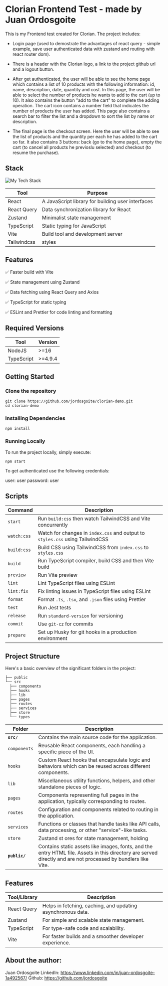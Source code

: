 # Clorian Frontend Test - made by Juan Ordosgoite

This is my Frontend test created for Clorian. The project includes:

- Login page (used to demostrate the advantages of react query - simple example, save user authenticated data with zustand and routing with react router dom). 

- There is a header with the Clorian logo, a link to the project github url and a logout button.

- After get authenticated, the user will be able to see the home page which contains a list of 10 products with the following information: id, name, description, date, quantity and cost. In this page, the user will be able to select the number of products he wants to add to the cart (up to 10). It also contains the button "add to the cart" to complete the adding operation. The cart icon contains a number field that indicates the number of products the user has added. This page also contains a search bar to filter the list and a dropdown to sort the list by name or description.

- The final page is the checkout screen. Here the user will be able to see the list of products and the quantity per each he has added to the cart so far. It also contains 3 buttons: back (go to the home page), empty the cart (to cancel all products he previoslu selected) and checkout (to resume the purchase).

## Stack

![My Tech Stack](https://github-readme-tech-stack.vercel.app/api/cards?align=center&titleAlign=center&lineCount=4&theme=github_dark&hideTitle=true&line1=react,react,61DAFB;react-query,react-query,FF4500;&line3=typescript,typescript,3178C6;vite,vite,646CFF;&line2=zustand,zustand,64D5CA;axios,axios,4183C4;&line4=eslint,eslint,4B32C3;prettier,prettier,F7B93E;)

| Tool         | Purpose                                           |
| ------------ | ------------------------------------------------- |
| React        | A JavaScript library for building user interfaces |
| React Query  | Data synchronization library for React            |
| Zustand      | Minimalist state management                       |
| TypeScript   | Static typing for JavaScript                      |
| Vite         | Build tool and development server                 |
| Tailwindcss  | styles

## Features

:white_check_mark: Faster build with Vite

:white_check_mark: State management using Zustand

:white_check_mark: Data fetching using React Query and Axios

:white_check_mark: TypeScript for static typing

:white_check_mark: ESLint and Prettier for code linting and formatting


## Required Versions

| Tool        | Version    |
| ----------- | ---------- |
| NodeJS      | >=16       |
| TypeScript  | >=4.9.4    |

## Getting Started

### Clone the repository

```
git clone https://github.com/jordosgoite/clorian-demo.git
cd clorian-demo
```

### Installing Dependencies

```
npm install
```

### Running Locally

To run the project locally, simply execute:

```
npm start
```
To get authenticated use the following credentials:

user: user
password: user

## Scripts

| Command       | Description                                                                  |
| ------------- | -----------------------------------------------------------------------------|
| `start`       | Run `build:css` then watch TailwindCSS and Vite concurrently                 |
| `watch:css`   | Watch for changes in `index.css` and output to `styles.css` using TailwindCSS|
| `build:css`   | Build CSS using TailwindCSS from `index.css` to `styles.css`                 |
| `build`       | Run TypeScript compiler, build CSS and then Vite build                       |
| `preview`     | Run Vite preview                                                             |
| `lint`        | Lint TypeScript files using ESLint                                           |
| `lint:fix`    | Fix linting issues in TypeScript files using ESLint                          |
| `format`      | Format `.ts`, `.tsx`, and `.json` files using Prettier                       |
| `test`        | Run Jest tests                                                               |
| `release`     | Run `standard-version` for versioning                                        |
| `commit`      | Use `git-cz` for commits                                                     |
| `prepare`     | Set up Husky for git hooks in a production environment                       |


## Project Structure

Here's a basic overview of the significant folders in the project:

```
├── public
└── src
  ├── components
  ├── hooks
  ├── lib
  ├── pages
  ├── routes
  ├── services
  ├── store
  └── types
```


| Folder      | Description                                                                                          |
|-------------|------------------------------------------------------------------------------------------------------|
| **`src/`**   | Contains the main source code for the application.                                                   |
| `components`| Reusable React components, each handling a specific piece of the UI.                                  |
| `hooks`     | Custom React hooks that encapsulate logic and behaviors which can be reused across different components.  |
| `lib`       | Miscellaneous utility functions, helpers, and other standalone pieces of logic.                          |
| `pages`     | Components representing full pages in the application, typically corresponding to routes.                |
| `routes`    | Configuration and components related to routing in the application.                                     |
| `services`  | Functions or classes that handle tasks like API calls, data processing, or other "service"-like tasks.    |
| `store`     | Zustand st ores for state management, holding |
| **`public/`**   | Contains static assets like images, fonts, and the entry HTML file. Assets in this directory are served directly and are not processed by bundlers like Vite. |




## Features

| Tool/Library | Description                                                    |
|--------------|----------------------------------------------------------------|
| React Query  | Helps in fetching, caching, and updating asynchronous data.    |
| Zustand      | For simple and scalable state management.                      |
| TypeScript   | For type-safe code and scalability.                            |
| Vite         | For faster builds and a smoother developer experience.         |


## About the author:

Juan Ordosgoite
LinkedIn: https://www.linkedin.com/in/juan-ordosgoite-1a492567/
Github: https://github.com/jordosgoite


